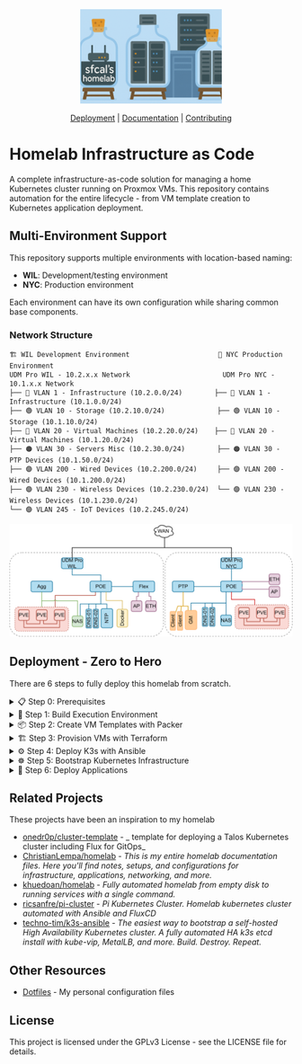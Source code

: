 <div align="center">
  <picture>
    <source media="(prefers-color-scheme: dark)" srcset="docs/assets/banner.png">
    <source media="(prefers-color-scheme: light)" srcset="docs/assets/banner.png">
    <img alt="Homelab Infrastructure as Code: Complete automation for your home Kubernetes cluster"
         src="docs/assets/banner.png"
         width="50%">
  </picture>

[Deployment] | [Documentation] | [Contributing]
</div>

[Deployment]: #get-started
[Documentation]: https://homelab.samuel.computer
[Contributing]: CONTRIBUTING.md

# Homelab Infrastructure as Code



A complete infrastructure-as-code solution for managing a home Kubernetes cluster running on Proxmox VMs. This repository contains automation for the entire lifecycle - from VM template creation to Kubernetes application deployment.

## Multi-Environment Support

This repository supports multiple environments with location-based naming:

- **WIL**: Development/testing environment
- **NYC**: Production environment

Each environment can have its own configuration while sharing common base components.

### Network Structure
```
🏗️ WIL Development Environment                      🏢 NYC Production Environment
UDM Pro WIL - 10.2.x.x Network                       UDM Pro NYC - 10.1.x.x Network
├── 🔵 VLAN 1 - Infrastructure (10.2.0.0/24)        ├── 🔵 VLAN 1 - Infrastructure (10.1.0.0/24)
├── 🟢 VLAN 10 - Storage (10.2.10.0/24)             ├── 🟢 VLAN 10 - Storage (10.1.10.0/24)
├── 🔴 VLAN 20 - Virtual Machines (10.2.20.0/24)    ├── 🔴 VLAN 20 - Virtual Machines (10.1.20.0/24) 
├── 🟠 VLAN 30 - Servers Misc (10.2.30.0/24)        ├── 🟠 VLAN 30 - PTP Devices (10.1.50.0/24)
├── 🟣 VLAN 200 - Wired Devices (10.2.200.0/24)     ├── 🟣 VLAN 200 - Wired Devices (10.1.200.0/24)
├── 🟣 VLAN 230 - Wireless Devices (10.2.230.0/24)  └── 🟣 VLAN 230 - Wireless Devices (10.1.230.0/24)
└── 🟣 VLAN 245 - IoT Devices (10.2.245.0/24)       
```
![Network](docs/assets/network.drawio.svg)

## Deployment - Zero to Hero

There are 6 steps to fully deploy this homelab from scratch.

<details>
<summary>📋 Step 0: Prerequisites</summary>

Before starting, ensure you have the following:

#### Software Requirements
- **Docker** and **Docker Compose**
- **Git**
- **SSH key pair** for VM access

#### Initial Setup
```bash
# Clone the repository
git clone https://github.com/sfcal/homelab.git
cd homelab
```

</details>

<details>
<summary>🐳 Step 1: Build Execution Environment</summary>

Create a containerized environment with all necessary tools:

```bash
# Build the homelab execution container
cd docker/exe
docker build -t homelab-exe .

# Create a convenient alias for running commands
# Add to .bashrc
alias hl='docker run -it --rm \
  -v "$HOME/.ssh:/home/devops/.ssh" \
  -v "$HOME/.kube:/home/devops/.kube" \
  -v "$PWD:/workspace" \
  -v "$HOME/.home:/home/devops/.home" \
  -v "$HOME/.gitconfig:/home/devops/.gitconfig" \
  -e ENV=dev \
  homelab-exe'
```

</details>

<details>
<summary>📦 Step 2: Create VM Templates with Packer</summary>

Generate Ubuntu VM templates for your infrastructure:

#### Configure Packer Variables

1. **Create credentials file:**
```bash
cd packer/environments/dev
cp credentials.prod.pkrvars.hcl.example credentials.dev.pkrvars.hcl
```

2. **Review environment variables:**
```bash
# Check dev environment settings
cat environments/dev/variables.pkrvars.hcl
```

Important variables:  
These need to reflect if you are using local storage, ceph, or nfs

```hcl
iso_file             = "local:iso/ubuntu-24.04.2-live-server-amd64.iso"
iso_storage_pool     = "ISOs-Templates"

storage_pool         = "vm-disks"
storage_pool_type    = "rbm"
cloud_init_storage_pool = "vm-disks"
```

#### Build Templates

Choose your template and environment

```bash
cd packer

# Build base Ubuntu template
hl make build TEMPLATE=base ENV=dev

```
</details>

<details>
<summary>🏗️ Step 3: Provision VMs with Terraform</summary>

Deploy your K3s cluster infrastructure:

#### Configure Terraform Variables

1. **Create terraform variables:**
```bash
cd terraform/environments/dev
cp terraform.tfvars.example terraform.tfvars
```

2. **Edit main.tf**
These are the network and storage settings for your cluster
```hcl
  # Network configuration
  use_dhcp        = false
  network_prefix  = "10.1.20"
  master_ip_start = 51
  worker_ip_start = 41
  gateway         = "10.1.20.1"
  nameserver      = "10.1.20.1"

  # Storage settings
  storage_pool   = "vm-disks"
  network_bridge = "vmbr0"

  # Nodes for each master worker deployment pair
  proxmox_nodes = ["nyc-pve-01", "nyc-pve-02", "nyc-pve-03"]
```

3. **Single Node**
```
proxmox_nodes = ["nyc-pve-01"]
```
If you are only using a single node with local storage, you will need to modify `modules/k3s-cluster/main.tf`

```hlc
for idx, node in var.proxmox_nodes :
    idx => {
      proxmox_node = node
```

Becomes:

```hlc
  for idx in range(3) :
  idx => {
    proxmox_node = var.proxmox_nodes[0]
```


#### Deploy Infrastructure

```bash
cd terraform

# Deploy the infrastructure
hl make deploy ENV=dev
```

This will create:
- **3 Master nodes**: 10.1.20.51, 10.1.20.52, 10.1.20.53
- **3 Worker nodes**: 10.1.20.41, 10.1.20.42, 10.1.20.43

</details>

<details>
<summary>⚙️ Step 4: Deploy K3s with Ansible</summary>

Install and configure your Kubernetes cluster:

#### Configure Ansible Variables

1. **Review inventory:**
```bash
cd ansible
cat environments/dev/hosts.ini
```

2. **Configure cluster settings:**
```bash
# Review cluster configuration
cat environments/dev/group_vars/all.yml

# Key settings to verify:
- apiserver_endpoint: 10.1.20.222
- k3s_token: #(change the default)
- metal_lb_ip_range: 10.1.20.140-10.1.20.150
```

#### Deploy K3s Cluster

```bash
# Deploy the K3s cluster
hl make deploy-k3s ENV=dev

```

#### Verify K3s Installation

```bash
# Copy kubeconfig (automatically generated)
cp kubeconfig ~/.kube/config

# Test cluster connectivity
hl kubectl get nodes
```

Expected output:
```
NAME           STATUS   ROLES                       AGE   VERSION
k3s-master-01  Ready    control-plane,etcd,master   5m    v1.30.2+k3s2
k3s-master-02  Ready    control-plane,etcd,master   4m    v1.30.2+k3s2
k3s-master-03  Ready    control-plane,etcd,master   3m    v1.30.2+k3s2
k3s-worker-01  Ready    <none>                      2m    v1.30.2+k3s2
k3s-worker-02  Ready    <none>                      1m    v1.30.2+k3s2
k3s-worker-03  Ready    <none>                      1m    v1.30.2+k3s2
```

# needed for ceph-csi, will add to ansible eventually
```
kubectl label node k3s-master-01 topology.kubernetes.io/zone=wil-pve-01
kubectl label node k3s-worker-01 topology.kubernetes.io/zone=wil-pve-01

kubectl label node k3s-master-02 topology.kubernetes.io/zone=wil-pve-02
kubectl label node k3s-worker-02 topology.kubernetes.io/zone=wil-pve-02

kubectl label node k3s-master-03 topology.kubernetes.io/zone=wil-pve-03
kubectl label node k3s-worker-03 topology.kubernetes.io/zone=wil-pve-03
```

</details>

<details>
<summary>☸️ Step 5: Bootstrap Kubernetes Infrastructure</summary>

Deploy core cluster components using GitOps:

#### Install Flux

```bash
# Bootstrap
flux bootstrap github \
  --owner=sfcal \
  --repository=homelab \
  --branch=main \
  --path=./kubernetes/clusters/dev \
  --personal

# Wait for Flux
kubectl wait --for=condition=ready --timeout=5m -n flux-system pods --all

# Add SOPS secret
kubectl create secret generic sops-age \
  --namespace=flux-system \
  --from-file=age.agekey=$HOME/.config/sops/age/keys.txt

# Trigger reconciliation
flux reconcile source git flux-system
flux reconcile kustomization infrastructure-controllers
```

#### Verify Infrastructure Deployment

Wait for core components to deploy:

```bash
# Watch namespace creation
watch kubectl get namespaces

# Monitor infrastructure deployment
kubectl get kustomizations -n flux-system

# Check core services
kubectl get pods -n traefik
kubectl get pods -n cert-manager
kubectl get pods -n longhorn-system
kubectl get pods -n monitoring
```

#### Access Web Interfaces

Once deployed, access your services:

- **Traefik Dashboard**: https://traefik.local.samuelcalvert.com
- **Grafana**: https://grafana.local.samuelcalvert.com
- **Longhorn**: https://longhorn.local.samuelcalvert.com

</details>

<details>
<summary>🚀 Step 6: Deploy Applications</summary>

Your cluster is now ready for applications:

#### Example: Deploy nginx

```bash
# Applications are managed via GitOps
# Check the nginx example
kubectl get pods -n default
kubectl get ingress

# Access nginx
curl http://nginx.local.samuelcalvert.com
```

#### Add Your Own Applications

1. Create application manifests in `kubernetes/apps/dev/`
2. Add to kustomization.yaml
3. Commit and push - Flux will automatically deploy

</details>

## Related Projects

These projects have been an inspiration to my homelab

- [onedr0p/cluster-template](https://github.com/onedr0p/cluster-template) - _ template for deploying a Talos Kubernetes cluster including Flux for GitOps_
- [ChristianLempa/homelab](https://github.com/ChristianLempa/homelab) - _This is my entire homelab documentation files. Here you'll find notes, setups, and configurations for infrastructure, applications, networking, and more._
- [khuedoan/homelab](https://github.com/khuedoan/homelab) - _Fully automated homelab from empty disk to running services with a single command._
- [ricsanfre/pi-cluster](https://github.com/ricsanfre/pi-cluster) - _Pi Kubernetes Cluster. Homelab kubernetes cluster automated with Ansible and FluxCD_
- [techno-tim/k3s-ansible](https://github.com/techno-tim/k3s-ansible) - _The easiest way to bootstrap a self-hosted High Availability Kubernetes cluster. A fully automated HA k3s etcd install with kube-vip, MetalLB, and more. Build. Destroy. Repeat._

## Other Resources

- [Dotfiles](https://github.com/sfcal/.home) - My personal configuration files

## License

This project is licensed under the GPLv3 License - see the LICENSE file for details.
